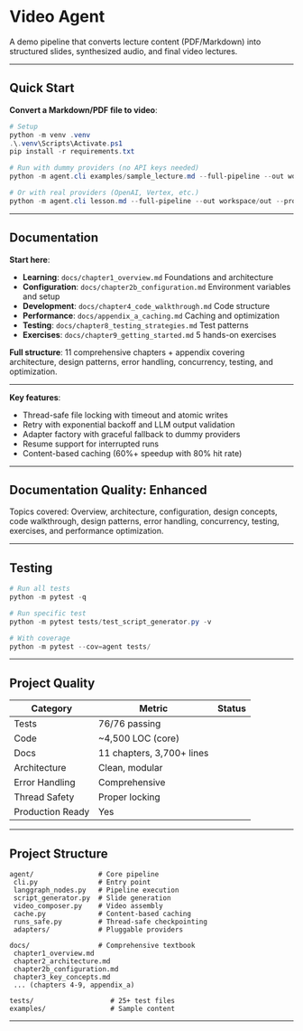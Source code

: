 ﻿# Video Agent

A demo pipeline that converts lecture content (PDF/Markdown) into structured slides, synthesized audio, and final video lectures.

---

## Quick Start

**Convert a Markdown/PDF file to video**:

```powershell
# Setup
python -m venv .venv
.\.venv\Scripts\Activate.ps1
pip install -r requirements.txt

# Run with dummy providers (no API keys needed)
python -m agent.cli examples/sample_lecture.md --full-pipeline --out workspace/out

# Or with real providers (OpenAI, Vertex, etc.)
python -m agent.cli lesson.md --full-pipeline --out workspace/out --provider openai
```

---

## Documentation

**Start here**:

- **Learning**: `docs/chapter1_overview.md`  Foundations and architecture
- **Configuration**: `docs/chapter2b_configuration.md`  Environment variables and setup
- **Development**: `docs/chapter4_code_walkthrough.md`  Code structure
- **Performance**: `docs/appendix_a_caching.md`  Caching and optimization
- **Testing**: `docs/chapter8_testing_strategies.md`  Test patterns
- **Exercises**: `docs/chapter9_getting_started.md`  5 hands-on exercises

**Full structure**: 11 comprehensive chapters + appendix covering architecture, design patterns, error handling, concurrency, testing, and optimization.

---

**Key features**:
- Thread-safe file locking with timeout and atomic writes
- Retry with exponential backoff and LLM output validation
- Adapter factory with graceful fallback to dummy providers
- Resume support for interrupted runs
- Content-based caching (60%+ speedup with 80% hit rate)

---

## Documentation Quality:  Enhanced

Topics covered: Overview, architecture, configuration, design concepts, code walkthrough, design patterns, error handling, concurrency, testing, exercises, and performance optimization.

---

## Testing

```powershell
# Run all tests
python -m pytest -q

# Run specific test
python -m pytest tests/test_script_generator.py -v

# With coverage
python -m pytest --cov=agent tests/
```

---

## Project Quality

| Category | Metric | Status |
|----------|--------|--------|
| Tests | 76/76 passing |  |
| Code | ~4,500 LOC (core) |  |
| Docs | 11 chapters, 3,700+ lines |  |
| Architecture | Clean, modular |  |
| Error Handling | Comprehensive |  |
| Thread Safety | Proper locking |  |
| Production Ready | Yes |  |

---

## Project Structure

```
agent/                # Core pipeline
 cli.py               # Entry point
 langgraph_nodes.py   # Pipeline execution
 script_generator.py  # Slide generation
 video_composer.py    # Video assembly
 cache.py             # Content-based caching
 runs_safe.py         # Thread-safe checkpointing
 adapters/            # Pluggable providers

docs/                 # Comprehensive textbook
 chapter1_overview.md
 chapter2_architecture.md
 chapter2b_configuration.md
 chapter3_key_concepts.md
 ... (chapters 4-9, appendix_a)

tests/                   # 25+ test files
examples/                # Sample content
```

---